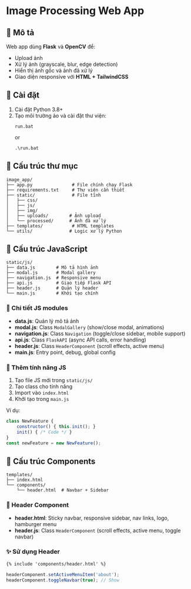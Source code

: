 # Image Processing Web App

## 📌 Mô tả
Web app dùng **Flask** và **OpenCV** để:
- Upload ảnh
- Xử lý ảnh (grayscale, blur, edge detection)
- Hiển thị ảnh gốc và ảnh đã xử lý
- Giao diện responsive với **HTML + TailwindCSS**

## 🚀 Cài đặt
1. Cài đặt Python 3.8+
2. Tạo môi trường ảo và cài đặt thư viện:
   ```
   run.bat
   ```
   or
   ```
   .\run.bat
   ```

## 📁 Cấu trúc thư mục
```
image_app/
├── app.py               # File chính chạy Flask
├── requirements.txt     # Thư viện cần thiết
├── static/              # File tĩnh
│   ├── css/
│   ├── js/
│   ├── img/
│   ├── uploads/        # Ảnh upload
│   └── processed/      # Ảnh đã xử lý
├── templates/           # HTML templates
└── utils/              # Logic xử lý Python
```

## 📁 Cấu trúc JavaScript
```
static/js/
├── data.js        # Mô tả hình ảnh
├── modal.js       # Modal gallery
├── navigation.js  # Responsive menu
├── api.js         # Giao tiếp Flask API
├── header.js      # Quản lý header
└── main.js        # Khởi tạo chính
```

### 🔧 Chi tiết JS modules
- **data.js**: Quản lý mô tả ảnh
- **modal.js**: Class `ModalGallery` (show/close modal, animations)
- **navigation.js**: Class `Navigation` (toggle/close sidebar, mobile support)
- **api.js**: Class `FlaskAPI` (async API calls, error handling)
- **header.js**: Class `HeaderComponent` (scroll effects, active menu)
- **main.js**: Entry point, debug, global config


### 🚀 Thêm tính năng JS
1. Tạo file JS mới trong `static/js/`
2. Tạo class cho tính năng
3. Import vào `index.html`
4. Khởi tạo trong `main.js`

Ví dụ:
```javascript
class NewFeature {
    constructor() { this.init(); }
    init() { /* Code */ }
}
const newFeature = new NewFeature();
```

## 📁 Cấu trúc Components
```
templates/
├── index.html
└── components/
    └── header.html  # Navbar + Sidebar
```

### 🧩 Header Component
- **header.html**: Sticky navbar, responsive sidebar, nav links, logo, hamburger menu
- **header.js**: Class `HeaderComponent` (scroll effects, active menu, toggle navbar)

### ✨ Sử dụng Header
```html
{% include 'components/header.html' %}
```
```javascript
headerComponent.setActiveMenuItem('about');
headerComponent.toggleNavbar(true); // Show
```


